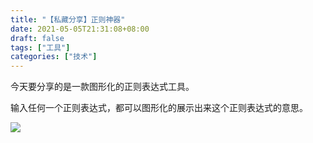 ```yaml
---
title: "【私藏分享】正则神器"
date: 2021-05-05T21:31:08+08:00
draft: false
tags: ["工具"]
categories: ["技术"]
---
```


今天要分享的是一款图形化的正则表达式工具。

输入任何一个正则表达式，都可以图形化的展示出来这个正则表达式的意思。


![](/img/WechatIMG351.png)
